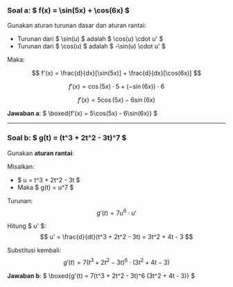### Soal a: $ f(x) = \sin(5x) + \cos(6x) $

Gunakan aturan turunan dasar dan aturan rantai:

- Turunan dari $ \sin(u) $ adalah $ \cos(u) \cdot u' $
- Turunan dari $ \cos(u) $ adalah $ -\sin(u) \cdot u' $

Maka:

$$
f'(x) = \frac{d}{dx}[\sin(5x)] + \frac{d}{dx}[\cos(6x)]
$$

$$
f'(x) = \cos(5x) \cdot 5 + (-\sin(6x)) \cdot 6
$$

$$
f'(x) = 5\cos(5x) - 6\sin(6x)
$$

**Jawaban a**: $ \boxed{f'(x) = 5\cos(5x) - 6\sin(6x)} $

---

### Soal b: $ g(t) = (t^3 + 2t^2 - 3t)^7 $

Gunakan **aturan rantai**:

Misalkan:
- $ u = t^3 + 2t^2 - 3t $
- Maka $ g(t) = u^7 $

Turunan:
$$
g'(t) = 7u^6 \cdot u'
$$

Hitung $ u' $:
$$
u' = \frac{d}{dt}(t^3 + 2t^2 - 3t) = 3t^2 + 4t - 3
$$

Substitusi kembali:
$$
g'(t) = 7(t^3 + 2t^2 - 3t)^6 \cdot (3t^2 + 4t - 3)
$$

**Jawaban b**: $ \boxed{g'(t) = 7(t^3 + 2t^2 - 3t)^6 (3t^2 + 4t - 3)} $